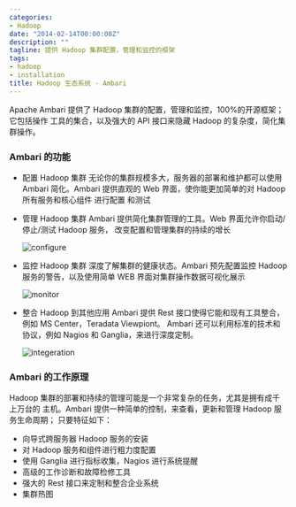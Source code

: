 ```yaml
---
categories:
- Hadoop
date: "2014-02-14T00:00:00Z"
description: ""
tagline: 提供 Hadoop 集群配置，管理和监控的框架
tags:
- hadoop
- installation
title: Hadoop 生态系统 - Ambari
---
```


Apache Ambari 提供了 Hadoop 集群的配置，管理和监控，100%的开源框架；它包括操作
工具的集合，以及强大的 API 接口来隐藏 Hadoop 的复杂度，简化集群操作。

### Ambari 的功能

+ 配置 Hadoop 集群
    无论你的集群规模多大，服务器的部署和维护都可以使用 Ambari 简化。Ambari 
    提供直观的 Web 界面，使你能更加简单的对 Hadoop 所有服务和核心组件 进行配置
    和测试

+ 管理 Hadoop 集群
    Ambari 提供简化集群管理的工具。Web 界面允许你启动/停止/测试 Hadoop 服务，
    改变配置和管理集群的持续的增长

    ![configure](http://hortonworks.com/wp-content/uploads/2013/01/ambari-hdfs.jpg)

+ 监控 Hadoop 集群
    深度了解集群的健康状态。Ambari 预先配置监控 Hadoop 服务的警告，以及使用简单
    WEB 界面对集群操作数据可视化展示

    ![monitor](http://hortonworks.com/wp-content/uploads/2013/01/ambari-metrics.jpg)

+ 整合 Hadoop 到其他应用
    Ambari 提供 Rest 接口使得它能和现有工具整合，例如 MS Center，Teradata Viewpiont。
    Ambari 还可以利用标准的技术和协议，例如 Nagios 和 Ganglia，来进行深度定制。

    ![integeration](http://hortonworks.com/wp-content/uploads/2013/02/ambari-jobs-swim-dag.jpeg)

### Ambari 的工作原理

Hadoop 集群的部署和持续的管理可能是一个非常复杂的任务，尤其是拥有成千上万台的
主机。Ambari 提供一种简单的控制，来查看，更新和管理 Hadoop 服务生命周期；
只要特征如下：

+ 向导式跨服务器 Hadoop 服务的安装
+ 对 Hadoop 服务和组件进行粗力度配置
+ 使用 Ganglia 进行指标收集，Nagios 进行系统提醒
+ 高级的工作诊断和故障检修工具
+ 强大的 Rest 接口来定制和整合企业系统
+ 集群热图
